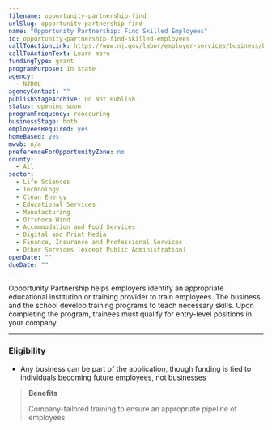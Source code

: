 ```yaml
---
filename: opportunity-partnership-find
urlSlug: opportunity-partnership-find
name: "Opportunity Partnership: Find Skilled Employees"
id: opportunity-partnership-find-skilled-employees
callToActionLink: https://www.nj.gov/labor/employer-services/business/businessprograms.shtml?open=specialty
callToActionText: Learn more
fundingType: grant
programPurpose: In State
agency:
  - NJDOL
agencyContact: ""
publishStageArchive: Do Not Publish
status: opening soon
programFrequency: reoccuring
businessStage: both
employeesRequired: yes
homeBased: yes
mwvb: n/a
preferenceForOpportunityZone: no
county:
  - All
sector:
  - Life Sciences
  - Technology
  - Clean Energy
  - Educational Services
  - Manufacturing
  - Offshore Wind
  - Accommodation and Food Services
  - Digital and Print Media
  - Finance, Insurance and Professional Services
  - Other Services (except Public Administration)
openDate: ""
dueDate: ""
---
```


Opportunity Partnership helps employers identify an appropriate educational institution or training provider to train employees. The business and the school develop training programs to teach necessary skills. Upon completing the program, trainees must qualify for entry-level positions in your company.

---

### Eligibility

- Any business can be part of the application, though funding is tied to individuals becoming future employees, not businesses

> **Benefits**
>
> Company-tailored training to ensure an appropriate pipeline of employees
